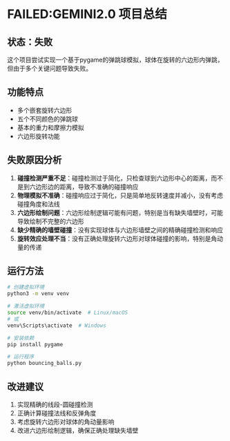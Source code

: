 # FAILED:GEMINI2.0 项目总结

## 状态：失败

这个项目尝试实现一个基于pygame的弹跳球模拟，球体在旋转的六边形内弹跳，但由于多个关键问题导致失败。

## 功能特点
- 多个嵌套旋转六边形
- 五个不同颜色的弹跳球
- 基本的重力和摩擦力模拟
- 六边形旋转功能

## 失败原因分析
1. **碰撞检测严重不足**：碰撞检测过于简化，只检查球到六边形中心的距离，而不是到六边形边的距离，导致不准确的碰撞响应
2. **物理模拟不准确**：碰撞响应过于简化，只是简单地反转速度并减小，没有考虑碰撞角度和法线
3. **六边形绘制问题**：六边形绘制逻辑可能有问题，特别是当有缺失墙壁时，可能导致绘制不完整的六边形
4. **缺少精确的墙壁碰撞**：没有实现球体与六边形墙壁之间的精确碰撞检测和响应
5. **旋转效应处理不当**：没有正确处理旋转六边形对球体碰撞的影响，特别是角动量的传递

## 运行方法
```bash
# 创建虚拟环境
python3 -m venv venv

# 激活虚拟环境
source venv/bin/activate  # Linux/macOS
# 或
venv\Scripts\activate  # Windows

# 安装依赖
pip install pygame

# 运行程序
python bouncing_balls.py
```

## 改进建议
1. 实现精确的线段-圆碰撞检测
2. 正确计算碰撞法线和反弹角度
3. 考虑旋转六边形对球体的角动量影响
4. 改进六边形绘制逻辑，确保正确处理缺失墙壁
